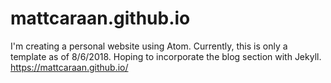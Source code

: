 # mattcaraan.github.io
I'm creating a personal website using Atom. Currently, this is only a template as of 8/6/2018. Hoping to incorporate the blog section with Jekyll. 
https://mattcaraan.github.io/
